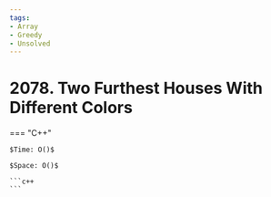 ```yaml
---
tags:
- Array
- Greedy
- Unsolved
---
```



# 2078. Two Furthest Houses With Different Colors

=== "C++"

    $Time: O()$

    $Space: O()$

    ```c++
    ```
